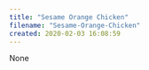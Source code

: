 ```yaml
---
title: "Sesame Orange Chicken"
filename: "Sesame-Orange-Chicken"
created: 2020-02-03 16:08:59
---
```

None
